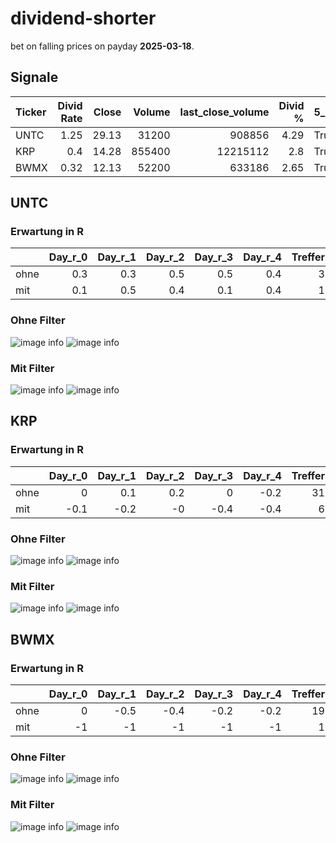 # dividend-shorter

bet on falling prices on payday **2025-03-18**.

## Signale

| Ticker   |   Divid Rate |   Close |   Volume |   last_close_volume |   Divid % | 5_Days_pos   | above_SMA_50   |
|:---------|-------------:|--------:|---------:|--------------------:|----------:|:-------------|:---------------|
| UNTC     |         1.25 |   29.13 |    31200 |              908856 |      4.29 | True         | True           |
| KRP      |         0.4  |   14.28 |   855400 |            12215112 |      2.8  | True         | False          |
| BWMX     |         0.32 |   12.13 |    52200 |              633186 |      2.65 | True         | True           |

## UNTC

### Erwartung in R
|      |   Day_r_0 |   Day_r_1 |   Day_r_2 |   Day_r_3 |   Day_r_4 |   Treffer |
|:-----|----------:|----------:|----------:|----------:|----------:|----------:|
| ohne |       0.3 |       0.3 |       0.5 |       0.5 |       0.4 |         3 |
| mit  |       0.1 |       0.5 |       0.4 |       0.1 |       0.4 |         1 |

### Ohne Filter
![image info](./data/UNTC_box_all.png)
![image info](./data/UNTC_median_all.png)

### Mit Filter
![image info](./data/UNTC_box_filtered.png)
![image info](./data/UNTC_median_filtered.png)

## KRP

### Erwartung in R
|      |   Day_r_0 |   Day_r_1 |   Day_r_2 |   Day_r_3 |   Day_r_4 |   Treffer |
|:-----|----------:|----------:|----------:|----------:|----------:|----------:|
| ohne |       0   |       0.1 |       0.2 |       0   |      -0.2 |        31 |
| mit  |      -0.1 |      -0.2 |      -0   |      -0.4 |      -0.4 |         6 |

### Ohne Filter
![image info](./data/KRP_box_all.png)
![image info](./data/KRP_median_all.png)

### Mit Filter
![image info](./data/KRP_box_filtered.png)
![image info](./data/KRP_median_filtered.png)

## BWMX

### Erwartung in R
|      |   Day_r_0 |   Day_r_1 |   Day_r_2 |   Day_r_3 |   Day_r_4 |   Treffer |
|:-----|----------:|----------:|----------:|----------:|----------:|----------:|
| ohne |         0 |      -0.5 |      -0.4 |      -0.2 |      -0.2 |        19 |
| mit  |        -1 |      -1   |      -1   |      -1   |      -1   |         1 |

### Ohne Filter
![image info](./data/BWMX_box_all.png)
![image info](./data/BWMX_median_all.png)

### Mit Filter
![image info](./data/BWMX_box_filtered.png)
![image info](./data/BWMX_median_filtered.png)

